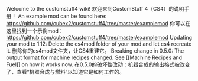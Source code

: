 Welcome to the customstuff4 wiki!
欢迎来到CustomStuff 4（CS4）的说明手册！
An example mod can be found here: https://github.com/cubex2/customstuff4/tree/master/examplemod
你可以在这里找到一个示例mod：https://github.com/cubex2/customstuff4/tree/master/examplemod
Updating your mod to 1.12:
Delete the cs4mod folder of your mod and let cs4 recreate it. 
删除你的cs4mod文件夹，让CS4重建它。
Breaking change in 0.5.0: The output format for machine recipes changed. See [[Machine Recipes and Fuel]] on how it works now.
在0.5.0的破坏性改动：机器合成的输出格式被改变了，查看“机器合成与燃料”以知道它是如何工作的。